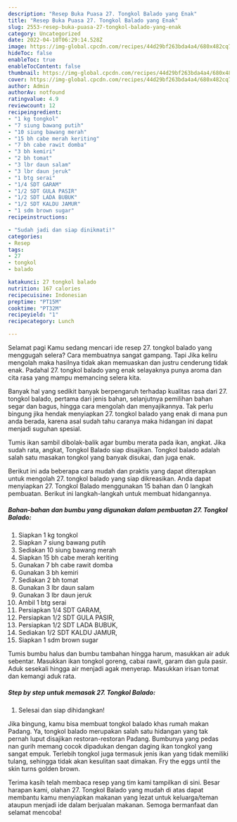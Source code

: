 ```yaml
---
description: "Resep Buka Puasa 27. Tongkol Balado yang Enak"
title: "Resep Buka Puasa 27. Tongkol Balado yang Enak"
slug: 2553-resep-buka-puasa-27-tongkol-balado-yang-enak
category: Uncategorized
date: 2022-04-10T06:29:14.528Z
image: https://img-global.cpcdn.com/recipes/44d29bf263bda4a4/680x482cq70/27-tongkol-balado-foto-resep-utama.jpg
hideToc: false
enableToc: true
enableTocContent: false
thumbnail: https://img-global.cpcdn.com/recipes/44d29bf263bda4a4/680x482cq70/27-tongkol-balado-foto-resep-utama.jpg
cover: https://img-global.cpcdn.com/recipes/44d29bf263bda4a4/680x482cq70/27-tongkol-balado-foto-resep-utama.jpg
author: Admin
authorAv: notfound
ratingvalue: 4.9
reviewcount: 12
recipeingredient:
- "1 kg tongkol"
- "7 siung bawang putih"
- "10 siung bawang merah"
- "15 bh cabe merah keriting"
- "7 bh cabe rawit domba"
- "3 bh kemiri"
- "2 bh tomat"
- "3 lbr daun salam"
- "3 lbr daun jeruk"
- "1 btg serai"
- "1/4 SDT GARAM"
- "1/2 SDT GULA PASIR"
- "1/2 SDT LADA BUBUK"
- "1/2 SDT KALDU JAMUR"
- "1 sdm brown sugar"
recipeinstructions:

- "Sudah jadi dan siap dinikmati!"
categories:
- Resep
tags:
- 27
- tongkol
- balado

katakunci: 27 tongkol balado 
nutrition: 167 calories
recipecuisine: Indonesian
preptime: "PT15M"
cooktime: "PT32M"
recipeyield: "1"
recipecategory: Lunch

---
```



Selamat pagi Kamu sedang mencari ide resep 27. tongkol balado yang menggugah selera? Cara membuatnya sangat gampang. Tapi Jika keliru mengolah maka hasilnya tidak akan memuaskan dan justru cenderung tidak enak. Padahal 27. tongkol balado yang enak selayaknya punya aroma dan cita rasa yang mampu memancing selera kita.


Banyak hal yang sedikit banyak berpengaruh terhadap kualitas rasa dari 27. tongkol balado, pertama dari jenis bahan, selanjutnya pemilihan bahan segar dan bagus, hingga cara mengolah dan menyajikannya. Tak perlu bingung jika hendak menyiapkan 27. tongkol balado yang enak di mana pun anda berada, karena asal sudah tahu caranya maka hidangan ini dapat menjadi suguhan spesial.

Tumis ikan sambil dibolak-balik agar bumbu merata pada ikan, angkat. Jika sudah rata, angkat, Tongkol Balado siap disajikan. Tongkol balado adalah salah satu masakan tongkol yang banyak disukai, dan juga enak.


Berikut ini ada beberapa cara mudah dan praktis yang dapat diterapkan untuk mengolah 27. tongkol balado yang siap dikreasikan. Anda dapat menyiapkan 27. Tongkol Balado menggunakan 15 bahan dan 0 langkah pembuatan. Berikut ini langkah-langkah untuk membuat hidangannya.

<!--inarticleads1-->

##### Bahan-bahan dan bumbu yang digunakan dalam pembuatan 27. Tongkol Balado:

1. Siapkan 1 kg tongkol
1. Siapkan 7 siung bawang putih
1. Sediakan 10 siung bawang merah
1. Siapkan 15 bh cabe merah keriting
1. Gunakan 7 bh cabe rawit domba
1. Gunakan 3 bh kemiri
1. Sediakan 2 bh tomat
1. Gunakan 3 lbr daun salam
1. Gunakan 3 lbr daun jeruk
1. Ambil 1 btg serai
1. Persiapkan 1/4 SDT GARAM,
1. Persiapkan 1/2 SDT GULA PASIR,
1. Persiapkan 1/2 SDT LADA BUBUK,
1. Sediakan 1/2 SDT KALDU JAMUR,
1. Siapkan 1 sdm brown sugar


Tumis bumbu halus dan bumbu tambahan hingga harum, masukkan air aduk sebentar. Masukkan ikan tongkol goreng, cabai rawit, garam dan gula pasir. Aduk sesekali hingga air menjadi agak menyerap. Masukkan irisan tomat dan kemangi aduk rata. 

<!--inarticleads2-->

##### Step by step untuk memasak 27. Tongkol Balado:


1. Selesai dan siap dihidangkan!

Jika bingung, kamu bisa membuat tongkol balado khas rumah makan Padang. Ya, tongkol balado merupakan salah satu hidangan yang tak pernah luput disajikan restoran-restoran Padang. Bumbunya yang pedas nan gurih memang cocok dipadukan dengan daging ikan tongkol yang sangat empuk. Terlebih tongkol juga termasuk jenis ikan yang tidak memiliki tulang, sehingga tidak akan kesulitan saat dimakan. Fry the eggs until the skin turns golden brown. 

Terima kasih telah membaca resep yang tim kami tampilkan di sini. Besar harapan kami, olahan 27. Tongkol Balado yang mudah di atas dapat membantu kamu menyiapkan makanan yang lezat untuk keluarga/teman ataupun menjadi ide dalam berjualan makanan. Semoga bermanfaat dan selamat mencoba!
